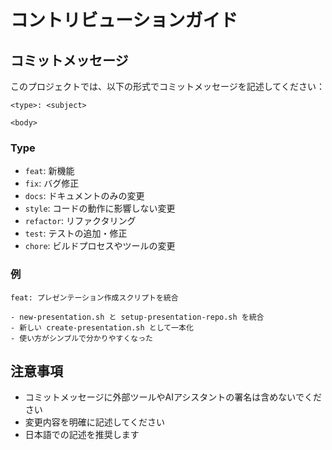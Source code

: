 # コントリビューションガイド

## コミットメッセージ

このプロジェクトでは、以下の形式でコミットメッセージを記述してください：

```
<type>: <subject>

<body>
```

### Type
- `feat`: 新機能
- `fix`: バグ修正
- `docs`: ドキュメントのみの変更
- `style`: コードの動作に影響しない変更
- `refactor`: リファクタリング
- `test`: テストの追加・修正
- `chore`: ビルドプロセスやツールの変更

### 例

```
feat: プレゼンテーション作成スクリプトを統合

- new-presentation.sh と setup-presentation-repo.sh を統合
- 新しい create-presentation.sh として一本化
- 使い方がシンプルで分かりやすくなった
```

## 注意事項

- コミットメッセージに外部ツールやAIアシスタントの署名は含めないでください
- 変更内容を明確に記述してください
- 日本語での記述を推奨します